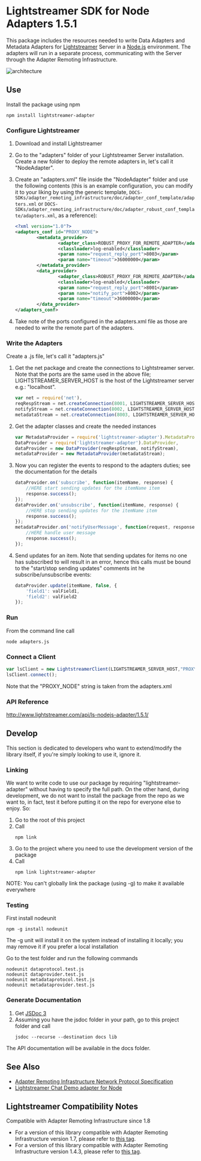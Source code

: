 # Lightstreamer SDK for Node Adapters 1.5.1 #

This package includes the resources needed to write Data Adapters and Metadata Adapters for [Lightstreamer](http://www.lightstreamer.com/ "Lightstreamer") Server in a [Node.js](http://nodejs.org/ "Node.js") environment.
The adapters will run in a separate process, communicating with the Server through the Adapter Remoting Infrastructure.

![architecture](architecture.png)

## Use ##
Install the package using npm
```
npm install lightstreamer-adapter
```

### Configure Lightstreamer ###
1. Download and install Lightstreamer
2. Go to the "adapters" folder of your Lightstreamer Server installation. Create a new folder to deploy the remote adapters in, let's call it "NodeAdapter".
3. Create an "adapters.xml" file inside the "NodeAdapter" folder and use the following contents (this is an example configuration, you can modify it to your liking by using the generic template, `DOCS-SDKs/adapter_remoting_infrastructure/doc/adapter_conf_template/adapters.xml` or `DOCS-SDKs/adapter_remoting_infrastructure/doc/adapter_robust_conf_template/adapters.xml`, as a reference):
    ```xml
    <?xml version="1.0"?>
    <adapters_conf id="PROXY_NODE">
            <metadata_provider>
                    <adapter_class>ROBUST_PROXY_FOR_REMOTE_ADAPTER</adapter_class>
                    <classloader>log-enabled</classloader>
                    <param name="request_reply_port">8003</param>
                    <param name="timeout">36000000</param>
            </metadata_provider>
            <data_provider>
                    <adapter_class>ROBUST_PROXY_FOR_REMOTE_ADAPTER</adapter_class>
                    <classloader>log-enabled</classloader>
                    <param name="request_reply_port">8001</param>
                    <param name="notify_port">8002</param>
                    <param name="timeout">36000000</param>
            </data_provider>
    </adapters_conf>
    ```

4. Take note of the ports configured in the adapters.xml file as those are needed to write the remote part of the adapters.

### Write the Adapters ###
Create a .js file, let's call it "adapters.js"

1. Get the net package and create the connections to Lightstreamer server. Note that the ports are the same used in the above file; LIGHTSTREAMER_SERVER_HOST is the host of the Lightstreamer server e.g.: "localhost".
   ```js
   var net = require('net'),
   reqRespStream = net.createConnection(8001, LIGHTSTREAMER_SERVER_HOST),
   notifyStream = net.createConnection(8002, LIGHTSTREAMER_SERVER_HOST),
   metadataStream = net.createConnection(8003, LIGHTSTREAMER_SERVER_HOST);
   ```

2. Get the adapter classes and create the needed instances
   ```js
   var MetadataProvider = require('lightstreamer-adapter').MetadataProvider,
   DataProvider = require('lightstreamer-adapter').DataProvider,
   dataProvider = new DataProvider(reqRespStream, notifyStream),
   metadataProvider = new MetadataProvider(metadataStream);
   ```

3. Now you can register the events to respond to the adapters duties; see the documentation for the details
   ```js
   dataProvider.on('subscribe', function(itemName, response) {
       //HERE start sending updates for the itemName item
       response.success();
   });
   dataProvider.on('unsubscribe', function(itemName, response) {
       //HERE stop sending updates for the itemName item
       response.success();
   });
   metadataProvider.on('notifyUserMessage', function(request, response) {
       //HERE handle user message
       response.success();
   });
   ```

4. Send updates for an item. Note that sending updates for items no one has subscribed to will result in an error,
hence this calls must be bound to the "start/stop sending updates" comments int he subscribe/unsubscribe events:

   ```js
   dataProvider.update(itemName, false, {
       'field1': valField1,
       'field2': valField2
   });
   ```

### Run ###
From the command line call
```
node adapters.js
```

### Connect a Client ###
```js
var lsClient = new LightstreamerClient(LIGHTSTREAMER_SERVER_HOST,"PROXY_NODE");
lsClient.connect();
```

Note that the "PROXY_NODE" string is taken from the adapters.xml

### API Reference ###
http://www.lightstreamer.com/api/ls-nodejs-adapter/1.5.1/

## Develop ##
This section is dedicated to developers who want to extend/modify the library itself, if you're simply looking to use it, ignore it.

### Linking ###
We want to write code to use our package by requiring "lightstreamer-adapter" without having to specify the full path.
On the other hand, during development, we do not want to install the package from the repo as we want to, in fact, test it before putting it on the repo for everyone else to enjoy.
So:

1. Go to the root of this project
2. Call
   ```
   npm link
   ```
3. Go to the project where you need to use the development version of the package
4. Call
   ```
   npm link lightstreamer-adapter
   ```

NOTE: You can't globally link the package (using -g) to make it available everywhere

### Testing ###
First install nodeunit
```
npm -g install nodeunit
```

The -g unit will install it on the system instead of installing it locally; you may remove it if you prefer a local installation

Go to the test folder and run the following commands
```
nodeunit dataprotocol.test.js
nodeunit dataprovider.test.js
nodeunit metadataprotocol.test.js
nodeunit metadataprovider.test.js
```

### Generate Documentation ###
1. Get [JSDoc 3](https://github.com/jsdoc3/jsdoc "JSDoc 3")
2. Assuming you have the jsdoc folder in your path, go to this project folder and call
   ```
   jsdoc --recurse --destination docs lib
   ```

The API documentation will be available in the docs folder.

## See Also ##
* [Adapter Remoting Infrastructure Network Protocol Specification](https://lightstreamer.com/api/ls-generic-adapter/latest/ARI%20Protocol.pdf "Lightstreamer ARI protocol")
* [Lightstreamer Chat Demo adapter for Node](https://github.com/Lightstreamer/Lightstreamer-example-Chat-adapter-node "Lightstreamer Chat Demo adapter for Node")

## Lightstreamer Compatibility Notes ##
Compatible with Adapter Remoting Infrastructure since 1.8
- For a version of this library compatible with Adapter Remoting Infrastructure version 1.7, please refer to [this tag](https://github.com/Lightstreamer/Lightstreamer-lib-node-adapter/tree/version-1.3.4).
- For a version of this library compatible with Adapter Remoting Infrastructure version 1.4.3, please refer to [this tag](https://github.com/Lightstreamer/Lightstreamer-lib-node-adapter/tree/version-1.0.2).
